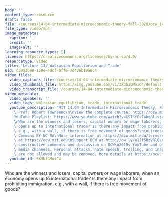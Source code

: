 ```yaml
---
body: ''
content_type: resource
draft: false
file: /courses/14-04-intermediate-microeconomic-theory-fall-2020/ocw_1404_lecture13_2020oct22_360p_16_9.mp4
file_type: video/mp4
image_metadata:
  caption: ''
  credit: ''
  image-alt: ''
learning_resource_types: []
license: https://creativecommons.org/licenses/by-nc-sa/4.0/
resourcetype: Video
title: 'Lecture 13: Walrasian Equilibrium and Trade'
uid: c39a36e8-159e-4dcf-bffe-7d436b19a0c4
video_files:
  video_captions_file: /courses/14-04-intermediate-microeconomic-theory-fall-2020/1Bn4_RDGcRW81CjT8JUjKjVfvOYUBojTZ_transcript.webvtt
  video_thumbnail_file: https://img.youtube.com/vi/3X3b1GMniC4/default.jpg
  video_transcript_file: /courses/14-04-intermediate-microeconomic-theory-fall-2020/1Bn4_RDGcRW81CjT8JUjKjVfvOYUBojTZ_transcript.pdf
video_metadata:
  video_speakers: ''
  video_tags: walrasian equilibrium, trade, international trade
  youtube_description: "MIT 14.04 Intermediate Microeconomic Theory, Fall 2020\nInstructor:\
    \ Prof. Robert Townsend\n\nView the complete course: https://ocw.mit.edu/courses/14-04-intermediate-microeconomic-theory-fall-2020/\n\
    YouTube Playlist: https://www.youtube.com/watch?v=XSTSfCs74bg&list=PLUl4u3cNGP63wnrKge9vllow3Y2OOOKqF\n\
    \nWho are the winners and losers, capital owners or wage laborers, when an economy\
    \ opens up to international trade? Is there any impact from prohibiting immigration,\
    \ e.g., with a wall, if there is free movement of goods?\n\nLicense: Creative\
    \ Commons BY-NC-SA\nMore information at https://ocw.mit.edu/terms\nMore courses\
    \ at https://ocw.mit.edu\nSupport OCW at http://ow.ly/a1If50zVRlQ\n\nWe encourage\
    \ constructive comments and discussion on OCW\u2019s YouTube and other social\
    \ media channels. Personal attacks, hate speech, trolling, and inappropriate comments\
    \ are not allowed and may be removed. More details at https://ocw.mit.edu/comments."
  youtube_id: 3X3b1GMniC4
---
```

Who are the winners and losers, capital owners or wage laborers, when an economy opens up to international trade? Is there any impact from prohibiting immigration, e.g., with a wall, if there is free movement of goods?